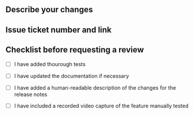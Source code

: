 ## Describe your changes

## Issue ticket number and link

## Checklist before requesting a review
- [ ] I have added thourough tests
- [ ] I have updated the documentation if necessary
- [ ] I have added a human-readable description of the changes for the release notes
- [ ] I have included a recorded video capture of the feature manually tested

